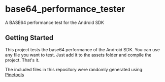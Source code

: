 # base64_performance_tester

A BASE64 performance test for the Android SDK

## Getting Started

This project tests the base64 performance of the Android SDK. You can use any file you want to test. Just
add it to the assets folder and compile the project. That's it.

The included files in this repository were randomly generated using
[Pinetools](https://pinetools.com/random-file-generator)
